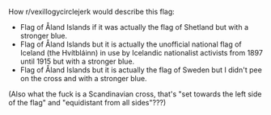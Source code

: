 How r/vexillogycirclejerk would describe this flag:

- Flag of Åland Islands if it was actually the flag of Shetland but with a stronger blue.
- Flag of Åland Islands but it is actually the unofficial national flag of Iceland (the Hvítbláinn) in use by Icelandic nationalist activists from 1897 until 1915 but with a stronger blue.
- Flag of Åland Islands but it is actually the flag of Sweden but I didn't pee on the cross and with a stronger blue.

(Also what the fuck is a Scandinavian cross, that's "set towards the left side of the flag" and "equidistant from all sides"???)
